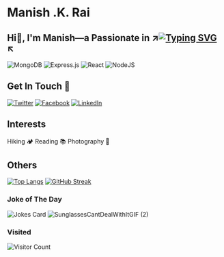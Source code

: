 
# Manish .K. Rai


## Hi👋, I'm Manish—a Passionate in ↗[![Typing SVG](https://readme-typing-svg.demolab.com?Code&weight=900&size=24&duration=2000&pause=200&width=135&center=true&lines=Learning;Growing;Developing)](https://git.io/typing-svg)↖

![MongoDB](https://img.shields.io/badge/MongoDB-%234ea94b.svg?style=for-the-badge&logo=mongodb&logoColor=white)
![Express.js](https://img.shields.io/badge/express.js-%23404d59.svg?style=for-the-badge&logo=express&logoColor=%2361DAFB)
![React](https://img.shields.io/badge/react-%2320232a.svg?style=for-the-badge&logo=react&logoColor=%2361DAFB)
![NodeJS](https://img.shields.io/badge/node.js-6DA55F?style=for-the-badge&logo=node.js&logoColor=white)

## Get In Touch 🙌
[![Twitter](https://img.shields.io/badge/Twitter-%231DA1F2.svg?style=for-the-badge&logo=Twitter&logoColor=white)](https://twitter.com/ManishKRme)
[![Facebook](https://img.shields.io/badge/Facebook-%231877F2.svg?style=for-the-badge&logo=Facebook&logoColor=white)](https://www.facebook.com/profile.php?id=100009820152155)
[![LinkedIn](https://img.shields.io/badge/linkedin-%230077B5.svg?style=for-the-badge&logo=linkedin&logoColor=white)](https://www.linkedin.com/in/manish-kumar-rai-926461222/)

## Interests
Hiking 🏕️ Reading 📚 Photography 📸

## Others
[![Top Langs](https://github-readme-stats.vercel.app/api/top-langs/?username=manishrai0021&layout=compact)](https://github.com/manishrai0021/github-readme-stats)
[![GitHub Streak](https://streak-stats.demolab.com/?user=manishrai0021&theme=tokyonight_duo&hide_border=true)](https://git.io/streak-stats)


### Joke of The Day
![Jokes Card](https://readme-jokes.vercel.app/api?hideBorder&theme=gotham&textColor=%f5f5f7) ![SunglassesCantDealWithItGIF (2)](https://user-images.githubusercontent.com/94151781/217232669-15c362b9-72a4-4b60-acef-f2d51942f97a.gif)


### Visited
![Visitor Count](https://profile-counter.glitch.me/{manishrai0021}/count.svg)

<!--
**manishrai0021/manishrai0021** is a ✨ _special_ ✨ repository because its `README.md` (this file) appears on your GitHub profile.

Here are some ideas to get you started:

- 🔭 I’m currently working on ...
- 🌱 I’m currently learning ...
- 👯 I’m looking to collaborate on ...
- 🤔 I’m looking for help with ...
- 💬 Ask me about ...
- 📫 How to reach me: ...
- 😄 Pronouns: ...
- ⚡ Fun fact: ...
-->
